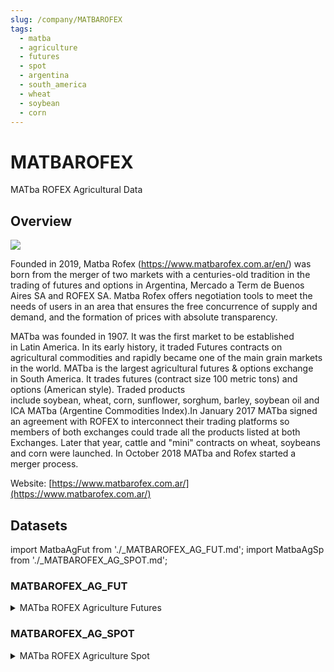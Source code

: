 ```yaml
---
slug: /company/MATBAROFEX
tags:
  - matba
  - agriculture
  - futures
  - spot
  - argentina
  - south_america
  - wheat
  - soybean
  - corn
---
```

MATBAROFEX
============================================================

MATba ROFEX Agricultural Data

## Overview

![](/img/data/matbarofex.png)

Founded in 2019, Matba Rofex (https://www.matbarofex.com.ar/en/) was born from the merger of two markets with a centuries-old tradition in the trading of futures and options in Argentina, Mercado a Term de Buenos Aires SA and ROFEX SA. Matba Rofex offers negotiation tools to meet the needs of users in an area that ensures the free concurrence of supply and demand, and the formation of prices with absolute transparency.

MATba was founded in 1907. It was the first market to be established in Latin America. In its early history, it traded Futures contracts on agricultural commodities and rapidly became one of the main grain markets in the world. MATba is the largest agricultural futures & options exchange in South America. It trades futures (contract size 100 metric tons) and options (American style). Traded products include soybean, wheat, corn, sunflower, sorghum, barley, soybean oil and ICA MATba (Argentine Commodities Index).In January 2017 MATba signed an agreement with ROFEX to interconnect their trading platforms so members of both exchanges could trade all the products listed at both Exchanges. Later that year, cattle and "mini" contracts on wheat, soybeans and corn were launched. In October 2018 MATba and Rofex started a merger process.

Website: [https://www.matbarofex.com.ar/](https://www.matbarofex.com.ar/)

## Datasets
import MatbaAgFut from './_MATBAROFEX_AG_FUT.md';
import MatbaAgSp from './_MATBAROFEX_AG_SPOT.md';


### MATBAROFEX_AG_FUT
<details>
<summary>MATba ROFEX Agriculture Futures </summary>
<MatbaAgFut />
</details>

### MATBAROFEX_AG_SPOT
<details>
<summary>MATba ROFEX Agriculture Spot </summary>
<MatbaAgSp />
</details>